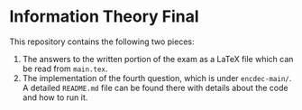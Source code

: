# Information Theory Final

This repository contains the following two pieces:

1. The answers to the written portion of the exam as a LaTeX file which can be read from `main.tex`.
2. The implementation of the fourth question, which is under `encdec-main/`. A detailed `README.md` file can be
found there with details about the code and how to run it.

